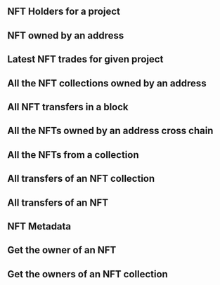## NFT Holders for a project


## NFT owned by an address


## Latest NFT trades for given project


## All the NFT collections owned by an address


## All NFT transfers in a block

## All the NFTs owned by an address cross chain

## All the NFTs from a collection

## All transfers of an NFT collection


## All transfers of an NFT


## NFT Metadata

## Get the owner of an NFT

## Get the owners of an NFT collection